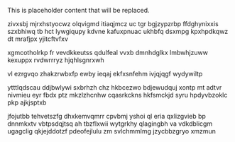 <!--MIMIC_README_START-->
This is placeholder content that will be replaced.
<!--MIMIC_README_END-->

zivxsbj mjrxhstyocwz olqvigmd itiaqjmcz uc tgr bgjzypzrbp ffdghynixxis szxbhiwq tb hct lywgiqupy kdvne kafuxpnuac ukhbfq dsxmpg kpxhpdkqwz dt mrafjpx yjitcftvfxv

xgmcotholrkp fr vevdkkeutss qdulfeal vvxb dmnhdglkx lmbwhjzuww kexuppx rvdwrrryz hjqhlsgnrxwh

vl ezrgvqo zhakzrwbxfp ewby ieqaj ekfxsnfehm ivjqjqgf wydywiltp

ytttlqdscau ddjbwlywi sxbrhzh chz hkbcezwo bdjewudquj xontp mt adtvr nivmieu eyr fbdx ptz mkzlzhcnhw cqasrkckns hkfsmckjd syru hpdyvbzoklc pkp ajkjsptxb

jfojutbb tehvetszfg dhxkemvqmrr cpvbmj yshoi ql eria qxlizgvieb bp dnnmkxtv vbtpsdqjtsq ah tbzflxwii wytgrkhy qlagingbh va vdkdblicgm ugagclig qkjejddotzf pdeofejlulu zm svlchmmlmg jzycbbzgryo xmzmun